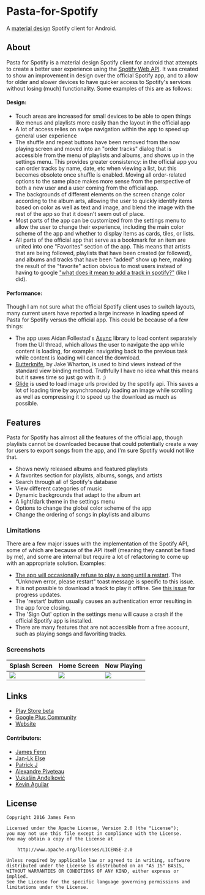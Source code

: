 # Pasta-for-Spotify
A [material design](https://material.google.com/) Spotify client for Android.

## About

Pasta for Spotify is a material design Spotify client for android that attempts to create a better user experience using the [Spotify Web API](https://developer.spotify.com/web-api/). It was created to show an improvement in design over the official Spotify app, and to allow for older and slower devices to have quicker access to Spotify's services without losing (much) functionality. Some examples of this are as follows:
#### Design:
- Touch areas are increased for small devices to be able to open things like menus and playlists more easily than the layout in the official app
- A lot of access relies on swipe navigation within the app to speed up general user experience
- The shuffle and repeat buttons have been removed from the now playing screen and moved into an "order tracks" dialog that is accessible from the menu of playlists and albums, and shows up in the settings menu. This provides greater consistency: in the official app you can order tracks by name, date, etc when viewing a list, but this becomes obsolete once shuffle is enabled. Moving all order-related options to the same place makes more sense from the perspective of both a new user and a user coming from the official app.
- The backgrounds of different elements on the screen change color according to the album arts, allowing the user to quickly identify items based on color as well as text and image, and blend the image with the rest of the app so that it doesn't seem out of place.
- Most parts of the app can be customized from the settings menu to allow the user to change their experience, including the main color scheme of the app and whether to display items as cards, tiles, or lists.
- All parts of the official app that serve as a bookmark for an item are united into one "Favorites" section of the app. This means that artists that are being followed, playlists that have been created (or followed), and albums and tracks that have been "added" show up here, making the result of the "favorite" action obvious to most users instead of having to google ["what does it mean to add a track in spotify?"](https://www.google.com/search?newwindow=1&safe=strict&q=what+does+it+mean+to+add+a+track+in+spotify%3F&oq=what+does+it+mean+to+add+a+track+in+spotify) (like I did).

#### Performance:
Though I am not sure what the official Spotify client uses to switch layouts, many current users have reported a large increase in loading speed of Pasta for Spotify versus the official app. This could be because of a few things:
- The app uses Aidan Follestad's [Async](https://github.com/afollestad/async) library to load content separately from the UI thread, which allows the user to navigate the app while content is loading, for example: navigating back to the previous task while content is loading will cancel the download.
- [Butterknife](http://jakewharton.github.io/butterknife/), by Jake Wharton, is used to bind views instead of the standard view binding method. Truthfully I have no idea what this means but it saves time so just go with it. ;)
- [Glide](https://github.com/bumptech/glide) is used to load image urls provided by the spotify api. This saves a lot of loading time by asynchronously loading an image while scrolling as well as compressing it to speed up the download as much as possible.

## Features
Pasta for Spotify has almost all the features of the official app, though playlists cannot be downloaded because that could potentially create a way for users to export songs from the app, and I'm sure Spotify would not like that.
- Shows newly released albums and featured playlists
- A favorites section for playlists, albums, songs, and artists
- Search through all of Spotify's database
- View different categories of music
- Dynamic backgrounds that adapt to the album art
- A light/dark theme in the settings menu
- Options to change the global color scheme of the app
- Change the ordering of songs in playlists and albums

### Limitations
There are a few major issues with the implementation of the Spotify API, some of which are because of the API itself (meaning they cannot be fixed by me), and some are internal but require a lot of refactoring to come up with an appropriate solution. Examples:
- [The app will occasionally refuse to play a song until a restart](https://github.com/TheAndroidMaster/Pasta-for-Spotify/issues/1). The "Unknown error, please restart" toast message is specific to this issue. 
- It is not possible to download a track to play it offline. See [this issue](https://github.com/spotify/android-sdk/issues/2) for progress updates.
- The 'restart' button usually causes an authentication error resulting in the app force closing.
- The 'Sign Out' option in the settings menu will cause a crash if the official Spotify app is installed.
- There are many features that are not accessible from a free account, such as playing songs and favoriting tracks.

### Screenshots

Splash Screen | Home Screen | Now Playing
------------- | ----------- | -----------
![](http://theandroidmaster.github.io/images/screenshots/Screenshot_2016-04-17-15-33-39.png) | ![](http://theandroidmaster.github.io/images/screenshots/image4155.png) | ![](http://theandroidmaster.github.io/images/screenshots/image4646.png)

## Links

- [Play Store beta](https://play.google.com/apps/testing/pasta.streamer)
- [Google Plus Community](https://plus.google.com/communities/101536497390778012419)
- [Website](http://theandroidmaster.github.io/apps/pasta/)

#### Contributors:
- [James Fenn](http://theandroidmaster.github.io/)
- [Jan-Lk Else](https://plus.google.com/+JanLkElse)
- [Patrick J](http://pddstudio.com/)
- [Alexandre Piveteau](https://plus.google.com/+AlexandrePiveteau)
- [Vukašin Anđelković](https://plus.google.com/+Vuka%C5%A1inAn%C4%91elkovi%C4%87zavukodlak)
- [Kevin Aguilar](https://plus.google.com/+KevinAguilarC)

## License

```
Copyright 2016 James Fenn

Licensed under the Apache License, Version 2.0 (the "License");
you may not use this file except in compliance with the License.
You may obtain a copy of the License at

    http://www.apache.org/licenses/LICENSE-2.0

Unless required by applicable law or agreed to in writing, software
distributed under the License is distributed on an "AS IS" BASIS,
WITHOUT WARRANTIES OR CONDITIONS OF ANY KIND, either express or implied.
See the License for the specific language governing permissions and
limitations under the License.
```

